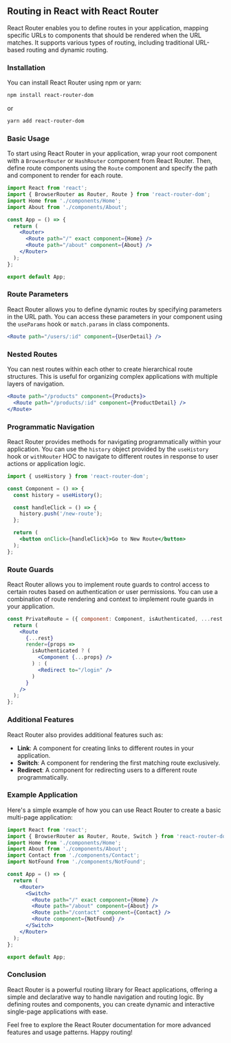 ## Routing in React with React Router

React Router enables you to define routes in your application, mapping specific URLs to components that should be rendered when the URL matches. It supports various types of routing, including traditional URL-based routing and dynamic routing.

### Installation

You can install React Router using npm or yarn:

```bash
npm install react-router-dom
```

or

```bash
yarn add react-router-dom
```

### Basic Usage

To start using React Router in your application, wrap your root component with a `BrowserRouter` or `HashRouter` component from React Router. Then, define route components using the `Route` component and specify the path and component to render for each route.

```jsx
import React from 'react';
import { BrowserRouter as Router, Route } from 'react-router-dom';
import Home from './components/Home';
import About from './components/About';

const App = () => {
  return (
    <Router>
      <Route path="/" exact component={Home} />
      <Route path="/about" component={About} />
    </Router>
  );
};

export default App;
```

### Route Parameters

React Router allows you to define dynamic routes by specifying parameters in the URL path. You can access these parameters in your component using the `useParams` hook or `match.params` in class components.

```jsx
<Route path="/users/:id" component={UserDetail} />
```

### Nested Routes

You can nest routes within each other to create hierarchical route structures. This is useful for organizing complex applications with multiple layers of navigation.

```jsx
<Route path="/products" component={Products}>
  <Route path="/products/:id" component={ProductDetail} />
</Route>
```

### Programmatic Navigation

React Router provides methods for navigating programmatically within your application. You can use the `history` object provided by the `useHistory` hook or `withRouter` HOC to navigate to different routes in response to user actions or application logic.

```jsx
import { useHistory } from 'react-router-dom';

const Component = () => {
  const history = useHistory();

  const handleClick = () => {
    history.push('/new-route');
  };

  return (
    <button onClick={handleClick}>Go to New Route</button>
  );
};
```

### Route Guards

React Router allows you to implement route guards to control access to certain routes based on authentication or user permissions. You can use a combination of route rendering and context to implement route guards in your application.

```jsx
const PrivateRoute = ({ component: Component, isAuthenticated, ...rest }) => {
  return (
    <Route
      {...rest}
      render={props =>
        isAuthenticated ? (
          <Component {...props} />
        ) : (
          <Redirect to="/login" />
        )
      }
    />
  );
};
```

### Additional Features

React Router also provides additional features such as:

- **Link**: A component for creating links to different routes in your application.
- **Switch**: A component for rendering the first matching route exclusively.
- **Redirect**: A component for redirecting users to a different route programmatically.

### Example Application

Here's a simple example of how you can use React Router to create a basic multi-page application:

```jsx
import React from 'react';
import { BrowserRouter as Router, Route, Switch } from 'react-router-dom';
import Home from './components/Home';
import About from './components/About';
import Contact from './components/Contact';
import NotFound from './components/NotFound';

const App = () => {
  return (
    <Router>
      <Switch>
        <Route path="/" exact component={Home} />
        <Route path="/about" component={About} />
        <Route path="/contact" component={Contact} />
        <Route component={NotFound} />
      </Switch>
    </Router>
  );
};

export default App;
```

### Conclusion

React Router is a powerful routing library for React applications, offering a simple and declarative way to handle navigation and routing logic. By defining routes and components, you can create dynamic and interactive single-page applications with ease.

Feel free to explore the React Router documentation for more advanced features and usage patterns. Happy routing!